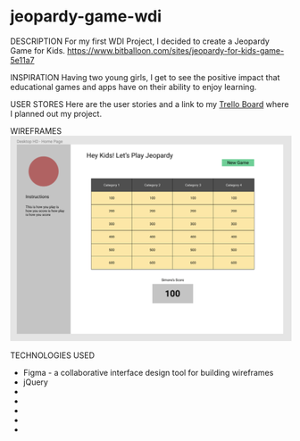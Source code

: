# jeopardy-game-wdi

DESCRIPTION
For my first WDI Project, I decided to create a Jeopardy Game for Kids.
https://www.bitballoon.com/sites/jeopardy-for-kids-game-5e11a7

INSPIRATION
Having two young girls, I get to see the positive impact that educational games and apps have on their ability to enjoy learning.

USER STORES
Here are the user stories and a link to my [Trello Board](https://trello.com/b/0b5flAN0/wdi-project-1-diane-jeopardy) where I planned out my project.

WIREFRAMES
![](https://github.com/dcamriff/jeopardy-game-wdi/blob/master/images/Screen%20Shot%202017-12-11%20at%204.53.14%20PM.png)

TECHNOLOGIES USED
 - Figma - a collaborative interface design tool for building wireframes
 - jQuery
 - 
 - 
 - 
 - 
 - 